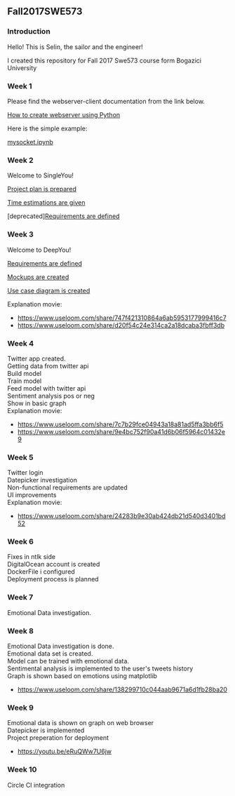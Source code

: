 ## Fall2017SWE573

### Introduction

Hello! This is Selin, the sailor and the engineer!

I created this repository for Fall 2017 Swe573 course form Bogazici University


### Week 1
Please find the webserver-client documentation from the link below.

[How to create webserver using Python](https://github.com/SelinGungor/Fall2017Swe573/wiki/How-to-create-webserver-using-Python)

Here is the simple example:

[mysocket.ipynb](https://github.com/SelinGungor/Fall2017Swe573/blob/master/mysocket.ipynb)

### Week 2
Welcome to SingleYou!

[Project plan is prepared](https://github.com/SelinGungor/Fall2017Swe573/wiki/Project-Plan)

[Time estimations are given](https://github.com/SelinGungor/Fall2017Swe573/wiki/Time-estimations)

[deprecated][Requirements are defined](https://github.com/SelinGungor/Fall2017Swe573/wiki/Requirements-%5Bdeprecated%5D)

### Week 3
Welcome to DeepYou!

[Requirements are defined](https://github.com/SelinGungor/Fall2017Swe573/wiki/Requirements)

[Mockups are created](https://github.com/SelinGungor/Fall2017Swe573/wiki/Mockups)

[Use case diagram is created](https://github.com/SelinGungor/Fall2017Swe573/wiki/Use-case-diagram-of-DeepYou)

Explanation movie:  
* https://www.useloom.com/share/747f421310864a6ab5953177999416c7
* https://www.useloom.com/share/d20f54c24e314ca2a18dcaba3fbff3db

### Week 4 

Twitter app created.  
Getting data from twitter api  
Build model  
Train model  
Feed model with twitter api  
Sentiment analysis pos or neg  
Show in basic graph  
Explanation movie: 
* https://www.useloom.com/share/7c7b29fce04943a18a81ad5ffa3bb6f5
* https://www.useloom.com/share/9e4bc752f90a41d6b06f5964c01432e9

### Week 5 
Twitter login  
Datepicker investigation  
Non-functional requirements are updated  
UI improvements  
Explanation movie:   
* https://www.useloom.com/share/24283b9e30ab424db21d540d3401bd52

### Week 6 
Fixes in ntlk side  
DigitalOcean account is created  
DockerFile i configured  
Deployment process is planned  

### Week 7
Emotional Data investigation.

### Week 8
Emotional Data investigation is done.  
Emotional data set is created.  
Model can be trained with emotional data.  
Sentimental analysis is implemented to the user's tweets history  
Graph is shown based on emotions using matplotlib 
*  https://www.useloom.com/share/138299710c044aab9671a6d1fb28ba20


### Week 9  
Emotional data is shown on graph on web browser  
Datepicker is implemented  
Project preperation for deployment  
* https://youtu.be/eRuQWw7U6jw  


### Week 10
Circle CI integration 

